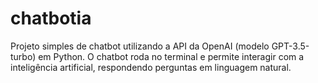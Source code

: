 # chatbotia
Projeto simples de chatbot utilizando a API da OpenAI (modelo GPT-3.5-turbo) em Python. O chatbot roda no terminal e permite interagir com a inteligência artificial, respondendo perguntas em linguagem natural.
